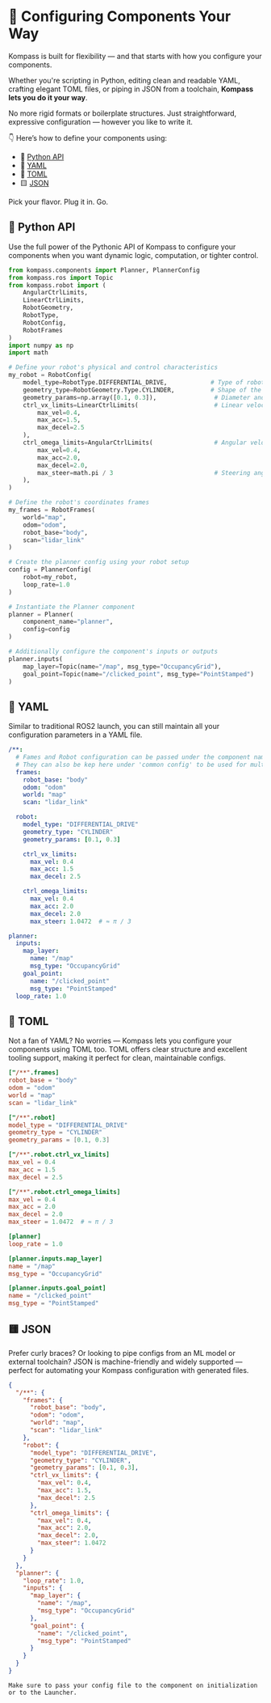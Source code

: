 # 🔧 Configuring Components Your Way

Kompass is built for flexibility — and that starts with how you configure your components.

Whether you're scripting in Python, editing clean and readable YAML, crafting elegant TOML files, or piping in JSON from a toolchain, **Kompass lets you do it your way**.

No more rigid formats or boilerplate structures. Just straightforward, expressive configuration — however you like to write it.

👇 Here’s how to define your components using:
- 🐍 [Python API](#-python-api)
- 📄 [YAML](#-yaml)
- 🍅 [TOML](#-toml)
- 🟨 [JSON](#-json)

Pick your flavor. Plug it in. Go.

## 🐍 Python API

Use the full power of the Pythonic API of Kompass to configure your components when you want dynamic logic, computation, or tighter control.

```python
from kompass.components import Planner, PlannerConfig
from kompass.ros import Topic
from kompass.robot import (
    AngularCtrlLimits,
    LinearCtrlLimits,
    RobotGeometry,
    RobotType,
    RobotConfig,
    RobotFrames
)
import numpy as np
import math

# Define your robot's physical and control characteristics
my_robot = RobotConfig(
    model_type=RobotType.DIFFERENTIAL_DRIVE,            # Type of robot motion model
    geometry_type=RobotGeometry.Type.CYLINDER,          # Shape of the robot
    geometry_params=np.array([0.1, 0.3]),                # Diameter and height of the cylinder
    ctrl_vx_limits=LinearCtrlLimits(                     # Linear velocity constraints
        max_vel=0.4,
        max_acc=1.5,
        max_decel=2.5
    ),
    ctrl_omega_limits=AngularCtrlLimits(                 # Angular velocity constraints
        max_vel=0.4,
        max_acc=2.0,
        max_decel=2.0,
        max_steer=math.pi / 3                            # Steering angle limit (radians)
    ),
)

# Define the robot's coordinates frames
my_frames = RobotFrames(
    world="map",
    odom="odom",
    robot_base="body",
    scan="lidar_link"
)

# Create the planner config using your robot setup
config = PlannerConfig(
    robot=my_robot,
    loop_rate=1.0
)

# Instantiate the Planner component
planner = Planner(
    component_name="planner",
    config=config
)

# Additionally configure the component's inputs or outputs
planner.inputs(
    map_layer=Topic(name="/map", msg_type="OccupancyGrid"),
    goal_point=Topic(name="/clicked_point", msg_type="PointStamped")
)
```

## 📄 YAML

Similar to traditional ROS2 launch, you can still maintain all your configuration parameters in a YAML file.

```yaml
/**:
  # Fames and Robot configuration can be passed under the component name
  # They can also be kep here under 'common config' to be used for multiple components
  frames:
    robot_base: "body"
    odom: "odom"
    world: "map"
    scan: "lidar_link"

  robot:
    model_type: "DIFFERENTIAL_DRIVE"
    geometry_type: "CYLINDER"
    geometry_params: [0.1, 0.3]

    ctrl_vx_limits:
      max_vel: 0.4
      max_acc: 1.5
      max_decel: 2.5

    ctrl_omega_limits:
      max_vel: 0.4
      max_acc: 2.0
      max_decel: 2.0
      max_steer: 1.0472  # ≈ π / 3

planner:
  inputs:
    map_layer:
      name: "/map"
      msg_type: "OccupancyGrid"
    goal_point:
      name: "/clicked_point"
      msg_type: "PointStamped"
  loop_rate: 1.0
```

## 🍅 TOML

Not a fan of YAML? No worries — Kompass lets you configure your components using TOML too.
TOML offers clear structure and excellent tooling support, making it perfect for clean, maintainable configs.

```toml
["/**".frames]
robot_base = "body"
odom = "odom"
world = "map"
scan = "lidar_link"

["/**".robot]
model_type = "DIFFERENTIAL_DRIVE"
geometry_type = "CYLINDER"
geometry_params = [0.1, 0.3]

["/**".robot.ctrl_vx_limits]
max_vel = 0.4
max_acc = 1.5
max_decel = 2.5

["/**".robot.ctrl_omega_limits]
max_vel = 0.4
max_acc = 2.0
max_decel = 2.0
max_steer = 1.0472  # ≈ π / 3

[planner]
loop_rate = 1.0

[planner.inputs.map_layer]
name = "/map"
msg_type = "OccupancyGrid"

[planner.inputs.goal_point]
name = "/clicked_point"
msg_type = "PointStamped"
```

## 🟨 JSON

Prefer curly braces? Or looking to pipe configs from an ML model or external toolchain?
JSON is machine-friendly and widely supported — perfect for automating your Kompass configuration with generated files.

```json
{
  "/**": {
    "frames": {
      "robot_base": "body",
      "odom": "odom",
      "world": "map",
      "scan": "lidar_link"
    },
    "robot": {
      "model_type": "DIFFERENTIAL_DRIVE",
      "geometry_type": "CYLINDER",
      "geometry_params": [0.1, 0.3],
      "ctrl_vx_limits": {
        "max_vel": 0.4,
        "max_acc": 1.5,
        "max_decel": 2.5
      },
      "ctrl_omega_limits": {
        "max_vel": 0.4,
        "max_acc": 2.0,
        "max_decel": 2.0,
        "max_steer": 1.0472
      }
    }
  },
  "planner": {
    "loop_rate": 1.0,
    "inputs": {
      "map_layer": {
        "name": "/map",
        "msg_type": "OccupancyGrid"
      },
      "goal_point": {
        "name": "/clicked_point",
        "msg_type": "PointStamped"
      }
    }
  }
}
```

```{note}
Make sure to pass your config file to the component on initialization or to the Launcher.
```
